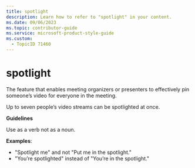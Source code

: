```yaml
---
title: spotlight
description: Learn how to refer to "spotlight" in your content.
ms.date: 09/06/2023
ms.topic: contributor-guide
ms.service: microsoft-product-style-guide
ms.custom:
  - TopicID 71460
---
```



# spotlight

The feature that enables meeting organizers or presenters to effectively pin someone’s video for everyone in the meeting. 

Up to seven people’s video streams can be spotlighted at once.

**Guidelines**

Use as a verb not as a noun. 

**Examples**: 
- "Spotlight me" and not "Put me in the spotlight."
- "You’re spotlighted" instead of "You’re in the spotlight."

